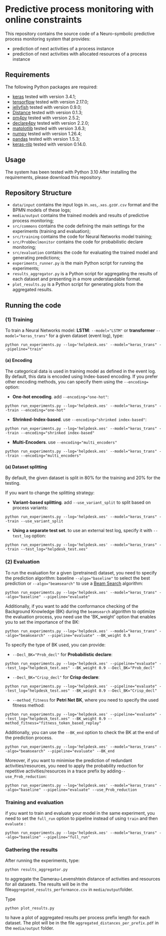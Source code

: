 # Predictive process monitoring with online constraints
This repository contains the source code of a Neuro-symbolic predictive process monitoring system that provides:
- prediction of next activities of a process instance
- prediction of next activities with allocated resources of a process instance 

## Requirements
The following Python packages are required:

-   [keras]() tested with version 3.4.1;
-   [tensorflow]() tested with version 2.17.0;
-   [jellyfish]() tested with version 0.9.0;
-   [Distance]() tested with version 0.1.3;
-   [pm4py]() tested with version 2.5.2;
-   [declare4py]() tested with version 2.2.0;
-   [matplotlib](https://matplotlib.org/) tested with version 3.6.3;
-   [numpy]() tested with version 1.26.4;
-   [pandas]() tested with version 1.5.3;
-   [keras-nlp]() tested with version 0.14.0.


## Usage
The system has been tested with Python 3.10 After installing the requirements, please download this repository.

## Repository Structure
- `data/input` contains the input logs in`.xes`,`.xes.gz`or`.csv` format and the BPMN models of these logs;
- `media/output` contains the trained models and results of predictive process monitoring;
- `src/commons` contains the code defining the main settings for the experiments (training and evaluation);
- `src/training` contains the code for Neural Networks model training;
- `src/ProbDeclmonitor` contains the code for probabilistic declare monitoring;
- `src/evaluation` contains the code for evaluating the trained model and generating predictions; 
- `experiments_runner.py` is the main Python script for running the experiments;
- `results_aggregator.py` is a Python script for aggregating the results of each dataset and presenting in a more 
  understandable format.
- `plot_results.py` is a Python script for generating plots from the aggregated results.
  

## Running the code
### (1) Training
To train a Neural Networks model: **LSTM**: `--model="LSTM"` or **transformer** `--model="keras_trans"` for a 
given dataset (event log), type: 
```
python run_experiments.py --log='helpdesk.xes' --model="keras_trans" --pipeline="train"
```
#### (a) Encoding
The categorical data is used in training model as defined in the event log. 
By default, this data is encoded using Index-based encoding.
If you prefer other encoding methods, you can specify them using the `--encoding=` option:
- **One-hot encoding**. add `--encoding="one-hot"`:
```
python run_experiments.py --log='helpdesk.xes' --model="keras_trans" --train --encoding="one-hot"
```
- **Shrinked-Index-based**. use `--encoding="shrinked index-based"`:
```
python run_experiments.py --log='helpdesk.xes' --model="keras_trans" --train --encoding="shrinked index-based"
```
- **Multi-Encoders**. use `--encoding="multi_encoders"`
```
python run_experiments.py --log='helpdesk.xes' --model="keras_trans" --train --encoding="multi_encoders"
```
#### (a) Dataset splitting
By default, the given dataset is split in 80% for the training and 20% for the testing.

If you want to change the splitting strategy:
- **Variant-based splitting**. add `--use_variant_split` to split based on process variants:
```
python run_experiments.py --log='helpdesk.xes' --model="keras_trans" --train --use_variant_split
```
- **Using a separate test set**. to use an external test log, specify it with `--test_log` option:
```
python run_experiments.py --log='helpdesk.xes' --model="keras_trans" --train --test_log="helpdesk_test.xes"
```
### (2) Evaluation
To run the evaluation for a given (pretrained) dataset, you need to specify the prediction algorithm: baseline `--algo="baseline"` 
to select the best prediction or `--algo="beamsearch"` to use a [Beam Search](https://towardsdatascience.com/foundations-of-nlp-explained-visually-beam-search-how-it-works-1586b9849a24) algorithm:

```
python run_experiments.py --log='helpdesk.xes' --model="keras_trans" --algo="baseline" --pipeline="evaluate"
```

Additionally, if you want to add the conformance checking of the Background Knowledge (BK) during the `beamsearch` algorithm 
to optimize the evaluation process, you need use the 'BK_weight' option that enables you to set the importance of the BK:

```
python run_experiments.py --log='helpdesk.xes' --model="keras_trans" --algo="beamsearch" --pipeline="evaluate" --BK_weight 0.9
```
To specify the type of BK used, you can provide:
- `--Decl_BK="Prob_decl"` for **Probabilistic declare**:
```
python run_experiments.py --log='helpdesk.xes' --pipeline="evaluate" --test_log="helpdesk_test.xes" --BK_weight 0.9 --Decl_BK="Prob_decl"
```

- `--Decl_BK="Crisp_decl"` for **Crisp declare**:
```
python run_experiments.py --log='helpdesk.xes' --pipeline="evaluate" --test_log="helpdesk_test.xes" --BK_weight 0.9 --Decl_BK="Crisp_decl"
```
- `--method_fitness` for **Petri Net BK**, where you need to specify the used fitness method:

```
python run_experiments.py --log='helpdesk.xes' --pipeline="evaluate" --test_log="helpdesk_test.xes" --BK_weight 0.9 --method_fitness="fitness_token_based_replay"
```
Additionally, you can use the `--BK_end` option to check the BK at the end of the prediction process.

```
python run_experiments.py --log='helpdesk.xes' --model="keras_trans" --algo="beamsearch" --pipeline="evaluate" --BK_end
```

Moreover, if you want to minimise the prediction of redundant activities/resources, 
you need to apply the probability reduction for repetitive activities/resources
in a trace prefix by adding`--use_Prob_reduction`:
```
python run_experiments.py --log='helpdesk.xes' --model="keras_trans" --algo="baseline" --pipeline="evaluate" --use_Prob_reduction
```
### Training and evaluation
if you want to train and evaluate your model in the same experiment, you need to set the `full_run` option to pipeline instead of using `train` and then `evaluate` :
```
python run_experiments.py --log='helpdesk.xes' --model="keras_trans" --algo="baseline" --pipeline="full_run"
```

### Gathering the results
After running the experiments, type:
```
python results_aggregator.py 
```
to aggregate the Damerau-Levenshtein distance of activities and resources for all datasets. The results will be in the 
file`aggregated_results_performance.csv` in `media/output`folder. 

Type
```
python plot_results.py
```
to have a plot of aggregated results per process prefix length for each dataset. The plot will be in the file `aggregated_distances_per_prefix.pdf` in the `media/output` 
folder.
